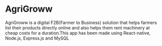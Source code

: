 # AgriGroww
AgriGroww is a digital F2B(Farmer to Business) solution that helps farmers list their products directly online and also helps them rent machinery at cheap costs for a duration.This app has been made using React-native, Node.js, Express.js and MySQL
